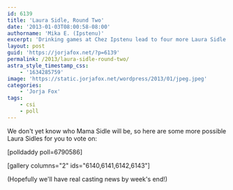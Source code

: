```yaml
---
id: 6139
title: 'Laura Sidle, Round Two'
date: '2013-01-03T08:00:58-08:00'
authorname: 'Mika E. (Ipstenu)'
excerpt: 'Drinking games at Chez Ipstenu lead to four more Laura Sidle possibilities.'
layout: post
guid: 'https://jorjafox.net/?p=6139'
permalink: /2013/laura-sidle-round-two/
astra_style_timestamp_css:
    - '1634285759'
image: 'https://static.jorjafox.net/wordpress/2013/01/jpeg.jpeg'
categories:
    - 'Jorja Fox'
tags:
    - csi
    - poll
---
```


We don't yet know who Mama Sidle will be, so here are some more possible Laura Sidles for you to vote on:

[polldaddy poll=6790586]

[gallery columns="2" ids="6140,6141,6142,6143"]

(Hopefully we'll have real casting news by week's end!)
